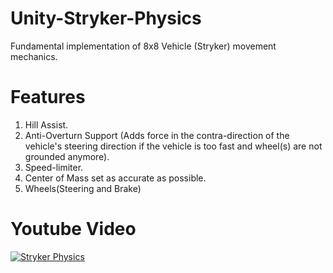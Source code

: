# Unity-Stryker-Physics

Fundamental implementation of 8x8 Vehicle (Stryker) movement mechanics.

# Features
1. Hill Assist.
2. Anti-Overturn Support (Adds force in the contra-direction of the vehicle's steering direction if the vehicle is too fast and wheel(s) are not grounded anymore).
3. Speed-limiter.
4. Center of Mass set as accurate as possible.
5. Wheels(Steering and Brake)

# Youtube Video 
[![Stryker Physics](https://img.youtube.com/vi/4JcoubAwtnc/0.jpg)](https://www.youtube.com/watch?v=4JcoubAwtnc "Stryker Physics")
